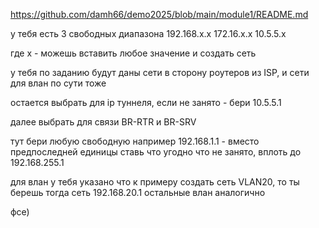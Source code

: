 https://github.com/damh66/demo2025/blob/main/module1/README.md


у тебя есть 3 свободных диапазона
192.168.х.х
172.16.х.х
10.5.5.х

где х - можешь вставить любое значение и создать сеть

у тебя по заданию будут даны сети в сторону роутеров из ISP, и сети для влан по сути тоже

остается выбрать для ip туннеля, если не занято - бери 10.5.5.1

далее выбрать для связи BR-RTR и BR-SRV

тут бери любую свободную например 192.168.1.1 - вместо предпоследней единицы ставь что угодно что не занято, вплоть до 192.168.255.1

для влан у тебя указано что к примеру создать сеть VLAN20, то ты берешь тогда сеть 192.168.20.1 остальные влан аналогично

фсе)